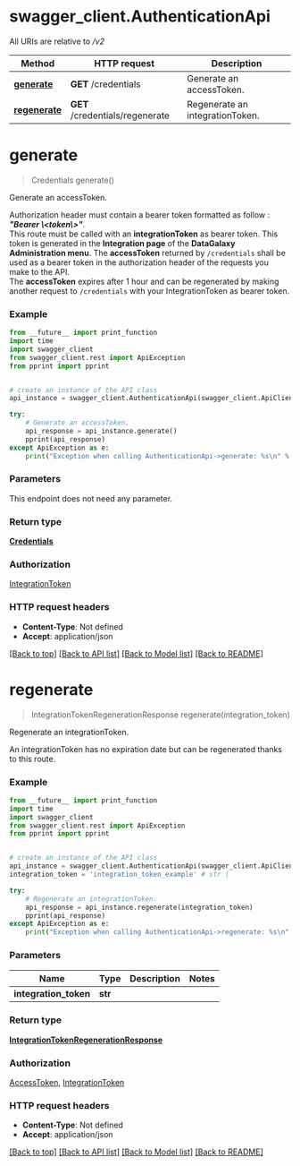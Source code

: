 # swagger_client.AuthenticationApi

All URIs are relative to */v2*

Method | HTTP request | Description
------------- | ------------- | -------------
[**generate**](AuthenticationApi.md#generate) | **GET** /credentials | Generate an accessToken.
[**regenerate**](AuthenticationApi.md#regenerate) | **GET** /credentials/regenerate | Regenerate an integrationToken.

# **generate**
> Credentials generate()

Generate an accessToken.

Authorization header must contain a bearer token formatted as follow : <i><b>\"Bearer \\<token\\>\"</i></b>.<br> This route must be called with an <b>integrationToken</b> as bearer token. This token is generated in the <b>Integration page</b> of the <b>DataGalaxy Administration menu</b>.  The <b>accessToken</b> returned by <code>/credentials</code> shall be used as a bearer token in the authorization header of the requests you make to the API.<br> The <b>accessToken</b> expires after 1 hour and can be regenerated by making another request to <code>/credentials</code> with your IntegrationToken as bearer token.

### Example
```python
from __future__ import print_function
import time
import swagger_client
from swagger_client.rest import ApiException
from pprint import pprint


# create an instance of the API class
api_instance = swagger_client.AuthenticationApi(swagger_client.ApiClient(configuration))

try:
    # Generate an accessToken.
    api_response = api_instance.generate()
    pprint(api_response)
except ApiException as e:
    print("Exception when calling AuthenticationApi->generate: %s\n" % e)
```

### Parameters
This endpoint does not need any parameter.

### Return type

[**Credentials**](Credentials.md)

### Authorization

[IntegrationToken](../README.md#IntegrationToken)

### HTTP request headers

 - **Content-Type**: Not defined
 - **Accept**: application/json

[[Back to top]](#) [[Back to API list]](../README.md#documentation-for-api-endpoints) [[Back to Model list]](../README.md#documentation-for-models) [[Back to README]](../README.md)

# **regenerate**
> IntegrationTokenRegenerationResponse regenerate(integration_token)

Regenerate an integrationToken.

An integrationToken has no expiration date but can be regenerated thanks to this route.

### Example
```python
from __future__ import print_function
import time
import swagger_client
from swagger_client.rest import ApiException
from pprint import pprint


# create an instance of the API class
api_instance = swagger_client.AuthenticationApi(swagger_client.ApiClient(configuration))
integration_token = 'integration_token_example' # str | 

try:
    # Regenerate an integrationToken.
    api_response = api_instance.regenerate(integration_token)
    pprint(api_response)
except ApiException as e:
    print("Exception when calling AuthenticationApi->regenerate: %s\n" % e)
```

### Parameters

Name | Type | Description  | Notes
------------- | ------------- | ------------- | -------------
 **integration_token** | **str**|  | 

### Return type

[**IntegrationTokenRegenerationResponse**](IntegrationTokenRegenerationResponse.md)

### Authorization

[AccessToken](../README.md#AccessToken), [IntegrationToken](../README.md#IntegrationToken)

### HTTP request headers

 - **Content-Type**: Not defined
 - **Accept**: application/json

[[Back to top]](#) [[Back to API list]](../README.md#documentation-for-api-endpoints) [[Back to Model list]](../README.md#documentation-for-models) [[Back to README]](../README.md)

